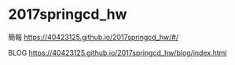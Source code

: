 # 2017springcd_hw
簡報 https://40423125.github.io/2017springcd_hw/#/

BLOG https://40423125.github.io/2017springcd_hw/blog/index.html

